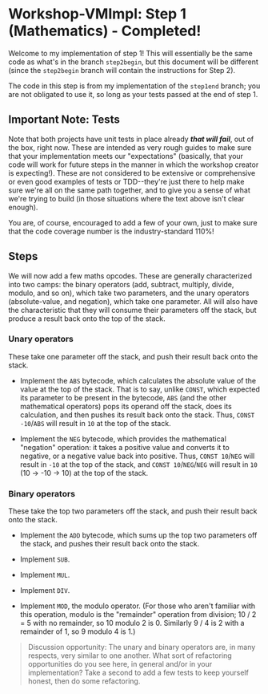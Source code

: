 # Workshop-VMImpl: Step 1 (Mathematics) - Completed!
Welcome to my implementation of step 1! This will essentially be the same code as what's in the branch `step2begin`, but this document will be different (since the `step2begin` branch will contain the instructions for Step 2).

The code in this step is from my implementation of the `step1end` branch; you are not obligated to use it, so long as your tests passed at the end of step 1.

## Important Note: Tests
Note that both projects have unit tests in place already ***that will fail***, out of the box, right now. These are intended as very rough guides to make sure that your implementation meets our "expectations" (basically, that your code will work for future steps in the manner in which the workshop creator is expecting!). These are not considered to be extensive or comprehensive or even good examples of tests or TDD--they're just there to help make sure we're all on the same path together, and to give you a sense of what we're trying to build (in those situations where the text above isn't clear enough).

You are, of course, encouraged to add a few of your own, just to make sure that the code coverage number is the industry-standard 110%!

## Steps
We will now add a few maths opcodes. These are generally characterized into two camps: the binary operators (add, subtract, multiply, divide, modulo, and so on), which take two parameters, and the unary operators (absolute-value, and negation), which take one parameter. All will also have the characteristic that they will consume their parameters off the stack, but produce a result back onto the top of the stack.

### Unary operators
These take one parameter off the stack, and push their result back onto the stack.

* Implement the `ABS` bytecode, which calculates the absolute value of the value at the top of the stack. That is to say, unlike `CONST`, which expected its parameter to be present in the bytecode, `ABS` (and the other mathematical operators) pops its operand off the stack, does its calculation, and then pushes its result back onto the stack. Thus, `CONST -10`/`ABS` will result in `10` at the top of the stack.

* Implement the `NEG` bytecode, which provides the mathematical "negation" operation: it takes a positive value and converts it to negative, or a negative value back into positive. Thus, `CONST 10`/`NEG` will result in `-10` at the top of the stack, and `CONST 10`/`NEG`/`NEG` will result in `10` (10 -> -10 -> 10) at the top of the stack.

### Binary operators
These take the top two parameters off the stack, and push their result back onto the stack.

* Implement the `ADD` bytecode, which sums up the top two parameters off the stack, and pushes their result back onto the stack.

* Implement `SUB`.

* Implement `MUL`.

* Implement `DIV`.

* Implement `MOD`, the modulo operator. (For those who aren't familiar with this operation, modulo is the "remainder" operation from division; 10 / 2 = 5 with no remainder, so 10 modulo 2 is 0. Similarly 9 / 4 is 2 with a remainder of 1, so 9 modulo 4 is 1.)

> Discussion opportunity: The unary and binary operators are, in many respects, very similar to one another. What sort of refactoring opportunities do you see here, in general and/or in your implementation? Take a second to add a few tests to keep yourself honest, then do some refactoring.
